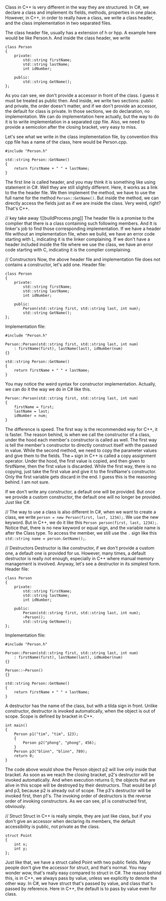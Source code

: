 Class in C++ is very different in the way they are structured. In C#, we declare a class and implement its fields, methods, properties in one place. However, in C++, in order to really have a class, we write a class header, and the class implementation in two separated files.

The class header file, usually has a extension of h or hpp. A example here would be like Person.h. And inside the class header, we write
```
class Person
{
	private:
		std::string firstName;
		std::string lastName;
		int idNumber;
	
	public:
		std::string GetName();
};
```
As you can see, we don't provide a accessor in front of the class. I guess it must be treated as public then. And inside, we write two sections: public and private, the order doesn't matter, and if we don't provide an accessor, the default for class is private. In those sections, we do declaration, no implementation. We can do implementation here actually, but the way to do it is to write implementation in a separated cpp file. Also, we need to provide a semicolon after the closing bracket, very easy to miss.

Let's see what we write in the class implementation file, by convention this cpp file has a name of the class, here would be Person.cpp.
```
#include "Person.h"

std::string Person::GetName()
{
	return firstName + " " + lastName;
}
```
The first line is called header, and you may think it is something like using statement in C#. Well they are still slightly different. Here, it works as a link to the the header file. We then implement the method, we have to use the full name for the method `Person::GetName()`. But inside the method, we can directly access the fields just as if we are inside the class. Very weird, right? That's C++. 

// key take away
![[buildProcess.png]]
The header file is a promise to the complier that there is a class containing such following members. And It is linker's job to find those corresponding implementation. If we have a header file without an implementation file, when we build, we have an error code starting with L, indicating it is the linker complaining. If we don't have a header included inside the file where we use the class, we have an error code starting with C, indicating it is the complier complaining.

// Constructors
Now, the above header file and implementation file does not contains a constructor, let's add one.
Header file:
```
class Person
{
	private:
		std::string firstName;
		std::string lastName;
		int idNumber;
	
	public:
		Person(std::string first, std::string last, int num);
		std::string GetName();
};
```
Implementation file:
```
#include "Person.h"

Person::Person(std::string first, std::string last, int num)
	: firstName(first), lastName(last), idNumber(num)
{}

std::string Person::GetName()
{
	return firstName + " " + lastName;
}
```
You may notice the weird syntax for constructor implementation. Actually, we can do it the way we do in C# like this.
```
Person::Person(std::string first, std::string last, int num)
{
	firstName = first;
	lastName = last;
	idNumber = num;
}
```
The difference is speed. The first way is the recommended way for C++, it is faster. The reason behind, is when we call the constructor of a class, under the hood each member's constructor is called as well. The first way is tell the member's constructor to directly construct itself with the passed in value. While the second method, we need to copy the parameter values and give them to the fields. The `=` sign in C++ is called a copy assignment operator. Under the hood, the first value is copied, and then given to firstName, then the first value is discarded. While the first way, there is no copying, just take the first value and give it to the firstName's constructor. Only the first variable gets discard in the end. I guess this is the reasoning behind. I am not sure.

If we don't write any constructor, a default one will be provided. But once we provide a custom constructor, the default one will no longer be provided. Just like C#.


// The way to use a class is also different
In C#, when we want to create a class, we write `person = new Person(first, last, 1234);`. We use the new keyword. But in C++, we do it like this `Person person(first, last, 1234);`. Notice that, there is no new keyword or equal sign, and the variable name is after the Class type. To access the member, we still use the `.` sign like this `std::string name = person.GetName();`. 

// Destructors
Destructor is like constructor, if we don't provide a custom one, a default one is provided for us. However, many times, a default destructor is really not enough, especially in C++ where manual memory management is involved. Anyway, let's see a destructor in its simplest form.
Header file:
```
class Person
{
	private:
		std::string firstName;
		std::string lastName;
		int idNumber;
	
	public:
		Person(std::string first, std::string last, int num);
		~Person();
		std::string GetName();
};
```
Implementation file:
```
#include "Person.h"

Person::Person(std::string first, std::string last, int num)
	: firstName(first), lastName(last), idNumber(num)
{}

Person::~Person()
{}

std::string Person::GetName()
{
	return firstName + " " + lastName;
}
```
A destructor has the name of the class, but with a tilda sign in front. Unlike constructor, destructor is invoked automatically, when the object is out of scope. Scope is defined by bracket in C++.
```
int main()
{
	Person p1("tim", "tim", 123);
	{
		Person p2("phong", "phong", 456);
	}
	Person p3("blinn", "blinn", 789);
	return 0;
}
```
The code above would show the Person object p2 will live only inside that bracket. As soon as we reach the closing bracket, p2's destructor will be invoked automatically. And when execution returns 0, the objects that are alive in this scope will be destroyed by their destructors. That would be p1 and p3, because p2 is already out of scope. The p3's destructor will be invoked first, then p1's. The invoking order of destructors is the reverse order of invoking constructors. As we can see, p1 is constructed first, obviously.

// Struct
Struct in C++ is really simple, they are just like class, but if you don't give an accessor when declaring its members, the default accessibility is public, not private as the class.
```
struct Point
{
	int x;
	int y;
};
```
Just like that, we have a struct called Point with two public fields. Many people don't give the accessor for struct, and that's normal. You may wonder wow, that's really easy compared to struct in C#. The reason behind this, is in C++, we always pass by value, unless we explicitly to denote the other way. In C#, we have struct that's passed by value, and class that's passed by reference. Here in C++, the default is to pass by value even for class.

